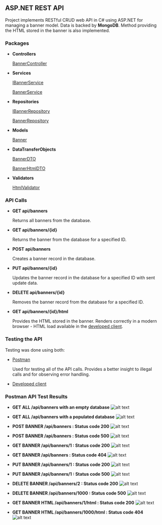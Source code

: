 ## ASP.NET REST API
Project implements RESTful CRUD web API in C# using ASP.NET for managing a banner model. Data is backed by **MongoDB**. Method providing the HTML stored in the banner is also implemented.

### Packages
* **Controllers**
  
  [BannerController](BannerFlow/Controllers/BannerController.cs)
* **Services**

  [IBannerService](BannerFlow/Services/IBannerService.cs)
  
  [BannerService](BannerFlow/Services/BannerService.cs)
* **Repositories**

  [IBannerRepository](BannerFlow/Repositories/IBannerRepository.cs)
  
  [BannerRepository](BannerFlow/Repositories/BannerRepository.cs)
* **Models**

  [Banner](BannerFlow/Models/Banner.cs)
* **DataTransferObjects**
  
  [BannerDTO](BannerFlow/DataTransferObjects/BannerDTO.cs)
  
  [BannerHtmlDTO](BannerFlow/DataTransferObjects/BannerHtmlDTO.cs)
* **Validators**

  [HtmlValidator](BannerFlow/Validators/HtmlValidator.cs)

### API Calls
* **GET api/banners**

  Returns all banners from the database.
* **GET api/banners/{id}**

  Returns the banner from the database for a specified ID.
* **POST api/banners**

  Creates a banner record in the database.
* **PUT api/banners/{id}**

  Updates the banner record in the database for a specified ID with sent update data.
* **DELETE api/banners/{id}**

  Removes the banner record from the database for a specified ID.
* **GET api/banners/{id}/html**

  Provides the HTML stored in the banner. Renders correctly in a modern browser - HTML load available in the [developed client](BannerFlow/Index.html).

### Testing the API
Testing was done using both: 
* [Postman](Postman%20API%20testing)

  Used for testing all of the API calls. Provides a better insight to illegal calls and for observing error handling.
* [Developed client](BannerFlow/Index.html)


 ### Postman API Test Results
* **GET ALL /api/banners with an empty database**
 ![alt text](Postman%20API%20testing/Test%20calls%20screenshots/GetAll_EmptyDB.png)
 
* **GET ALL /api/banners with a populated database**
 ![alt text](Postman%20API%20testing/Test%20calls%20screenshots/GetAll_SeededDB.png)
 
* **POST BANNER /api/banners : Status code 200**
 ![alt text](Postman%20API%20testing/Test%20calls%20screenshots/Post_200.png)
 
* **POST BANNER /api/banners : Status code 500**
 ![alt text](Postman%20API%20testing/Test%20calls%20screenshots/Post_500.png)
 
* **GET BANNER /api/banners/1 : Status code 200**
 ![alt text](Postman%20API%20testing/Test%20calls%20screenshots/GetBanner_200.png)
 
* **GET BANNER /api/banners : Status code 404**
 ![alt text](Postman%20API%20testing/Test%20calls%20screenshots/GetBanner_404.png) 
 
* **PUT BANNER /api/banners/1 : Status code 200**
 ![alt text](Postman%20API%20testing/Test%20calls%20screenshots/Put_200.png)
 
* **PUT BANNER /api/banners/1 : Status code 500**
 ![alt text](Postman%20API%20testing/Test%20calls%20screenshots/Put_500.png) 
 
* **DELETE BANNER /api/banners/2 : Status code 200**
 ![alt text](Postman%20API%20testing/Test%20calls%20screenshots/Delete_200.png)
 
* **DELETE BANNER /api/banners/1000 : Status code 500**
 ![alt text](Postman%20API%20testing/Test%20calls%20screenshots/Delete_500.png) 

* **GET BANNER HTML /api/banners/1/html : Status code 200**
 ![alt text](Postman%20API%20testing/Test%20calls%20screenshots/GetHtml_200.png)
 
* **GET BANNER HTML /api/banners/1000/html : Status code 404**
 ![alt text](Postman%20API%20testing/Test%20calls%20screenshots/GetHtml_404.png) 
